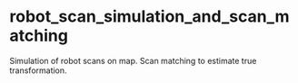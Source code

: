 # robot_scan_simulation_and_scan_matching
Simulation of robot scans on map. Scan matching to estimate true transformation. 
